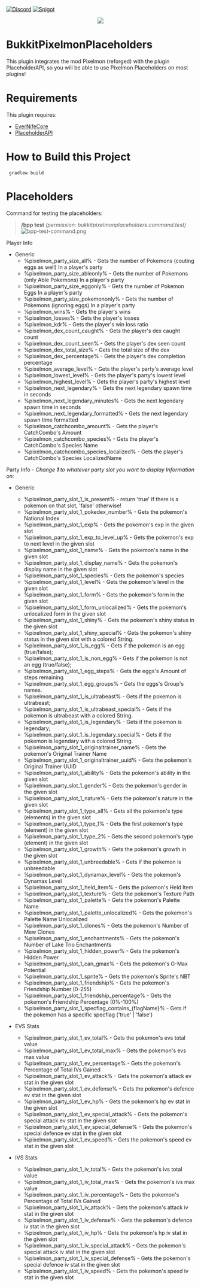 [![Discord](https://img.shields.io/discord/899151012290498620.svg?label=discord&logo=discord)](https://discord.petrus.dev/)
[![Spigot](https://img.shields.io/spiget/downloads/105174?label=Spigot%20Downloads&logo=data%3Aimage%2Fpng%3Bbase64%2CiVBORw0KGgoAAAANSUhEUgAAABAAAAAQBAMAAADt3eJSAAAABGdBTUEAALGPC%2FxhBQAAACBjSFJNAAB6JgAAgIQAAPoAAACA6AAAdTAAAOpgAAA6mAAAF3CculE8AAAAElBMVEUAAAAAAAD%2F0ADi6D86Ruj%2F%2F%2F%2BilASZAAAAAXRSTlMAQObYZgAAAAFiS0dEBfhv6ccAAAAHdElNRQfmBRoTHQ%2BKPgYQAAAAAW9yTlQBz6J3mgAAAFBJREFUCNdljdERgDAIQ8OdAxicgHQCZQH3n0raWn98P7y7QADAYkfHiInFK4yZwLWkTaHy7IPeMupOUkvVFiu5XL3hyLAhRsK%2FzvVlu%2F%2FyAL5yBqQb5SdrAAAAJXRFWHRkYXRlOmNyZWF0ZQAyMDIyLTA1LTI2VDE5OjI5OjEzKzAwOjAw2Eq4fQAAACV0RVh0ZGF0ZTptb2RpZnkAMjAyMi0wNS0yNlQxOToyOToxMyswMDowMKkXAMEAAAAASUVORK5CYII%3D)](https://www.spigotmc.org/resources/105174/)

<p align="center">
  <img src="icon/icon.png" />
</p>

# BukkitPixelmonPlaceholders

This plugin integrates the mod Pixelmon (reforged) with the plugin PlaceholderAPI, so you will be able to use Pixelmon Placeholders on most plugins!

# Requirements

This plugin requires:
- [EverNifeCore](https://github.com/evernife/EverNifeCore)
- [PlaceholderAPI](https://www.spigotmc.org/resources/placeholderapi.6245/)

# How to Build this Project

```
 gradlew build
```

# Placeholders

Command for testing the placeholders:
> **/bpp test** _(permission: bukkitpixelmonplaceholders.command.test)_
![bpp-test-command.png](bpp-test-command.png)


Player Info
- Generic
    - %pixelmon_party_size_all% - Gets the number of Pokemons (couting eggs as well) In a player's party
    - %pixelmon_party_size_ableonly% - Gets the number of Pokemons (only Able Pokemons) In a player's party
    - %pixelmon_party_size_eggonly% - Gets the number of Pokemon Eggs In a player's party
    - %pixelmon_party_size_pokemononly% - Gets the number of Pokemons (ignoring eggs) In a player's party
    - %pixelmon_wins% - Gets the player's wins
    - %pixelmon_losses% - Gets the player's losses
    - %pixelmon_kdr% - Gets the player's win loss ratio
    - %pixelmon_dex_count_caught% - Gets the player's dex caught count
    - %pixelmon_dex_count_seen% - Gets the player's dex seen count
    - %pixelmon_dex_total_size% - Gets the total size of the dex
    - %pixelmon_dex_percentage% - Gets the player's dex completion percentage
    - %pixelmon_average_level% - Gets the player's party's average level
    - %pixelmon_lowest_level% - Gets the player's party's lowest level
    - %pixelmon_highest_level% - Gets the player's party's highest level
    - %pixelmon_next_legendary% - Gets the next legendary spawn time in seconds
    - %pixelmon_next_legendary_minutes% - Gets the next legendary spawn time in seconds
    - %pixelmon_next_legendary_formatted% - Gets the next legendary spawn time formatted
    - %pixelmon_catchcombo_amount% - Gets the player's CatchCombo's Amount
    - %pixelmon_catchcombo_species% - Gets the player's CatchCombo's Species Name
    - %pixelmon_catchcombo_species_localized% - Gets the player's CatchCombo's Species LocalizedName



Party Info - *Change **1** to whatever party slot you want to display Information on:*

- Generic
    - %pixelmon_party_slot_1_is_present% - return 'true' if there is a pokemon on that slot, 'false' otherwise!
    - %pixelmon_party_slot_1_pokedex_number% - Gets the pokemon's National Index
    - %pixelmon_party_slot_1_exp% - Gets the pokemon's exp in the given slot
    - %pixelmon_party_slot_1_exp_to_level_up% - Gets the pokemon's exp to next level in the given slot
    - %pixelmon_party_slot_1_name% - Gets the pokemon's name in the given slot
    - %pixelmon_party_slot_1_display_name% - Gets the pokemon's display name in the given slot
    - %pixelmon_party_slot_1_species% - Gets the pokemon's species
    - %pixelmon_party_slot_1_level% - Gets the pokemon's level in the given slot
    - %pixelmon_party_slot_1_form% - Gets the pokemon's form in the given slot
    - %pixelmon_party_slot_1_form_unlocalized% - Gets the pokemon's unlocalized form in the given slot
    - %pixelmon_party_slot_1_shiny% - Gets the pokemon's shiny status in the given slot
    - %pixelmon_party_slot_1_shiny_special% - Gets the pokemon's shiny status in the given slot with a colored String.
    - %pixelmon_party_slot_1_is_egg% - Gets if the pokemon is an egg (true/false);
    - %pixelmon_party_slot_1_is_non_egg% - Gets if the pokemon is not an egg (true/false);
    - %pixelmon_party_slot_1_egg_steps% - Gets the eggs's Amount of steps remaining
    - %pixelmon_party_slot_1_egg_groups% - Gets the eggs's Group's names.
    - %pixelmon_party_slot_1_is_ultrabeast% - Gets if the pokemon is ultrabeast;
    - %pixelmon_party_slot_1_is_ultrabeast_special% - Gets if the pokemon is ultrabeast with a colored String.
    - %pixelmon_party_slot_1_is_legendary% - Gets if the pokemon is legendary;
    - %pixelmon_party_slot_1_is_legendary_special% - Gets if the pokemon is legendary with a colored String.
    - %pixelmon_party_slot_1_originaltrainer_name% - Gets the pokemon's Original Trainer Name
    - %pixelmon_party_slot_1_originaltrainer_uuid% - Gets the pokemon's Original Trainer UUID
    - %pixelmon_party_slot_1_ability% - Gets the pokemon's ability in the given slot
    - %pixelmon_party_slot_1_gender% - Gets the pokemon's gender in the given slot
    - %pixelmon_party_slot_1_nature% - Gets the pokemon's nature in the given slot
    - %pixelmon_party_slot_1_type_all% - Gets all the pokemon's type (elements) in the given slot
    - %pixelmon_party_slot_1_type_1% - Gets the first pokemon's type (element) in the given slot
    - %pixelmon_party_slot_1_type_2% - Gets the second pokemon's type (element) in the given slot
    - %pixelmon_party_slot_1_growth% - Gets the pokemon's growth in the given slot
    - %pixelmon_party_slot_1_unbreedable% - Gets if the pokemon is unbreedable
    - %pixelmon_party_slot_1_dynamax_level% - Gets the pokemon's Dynamax Level
    - %pixelmon_party_slot_1_held_item% - Gets the pokemon's Held Item
    - %pixelmon_party_slot_1_texture% - Gets the pokemon's Texture Path
    - %pixelmon_party_slot_1_palette% - Gets the pokemon's Palette Name
    - %pixelmon_party_slot_1_palette_unlocalized% - Gets the pokemon's Palette Name Unlocalized
    - %pixelmon_party_slot_1_clones% - Gets the pokemon's Number of Mew Clones
    - %pixelmon_party_slot_1_enchantments% - Gets the pokemon's Number of Lake Trio Enchantments
    - %pixelmon_party_slot_1_hidden_power% - Gets the pokemon's Hidden Power
    - %pixelmon_party_slot_1_can_gmax% - Gets the pokemon's G-Max Potential
    - %pixelmon_party_slot_1_sprite% - Gets the pokemon's Sprite's NBT
    - %pixelmon_party_slot_1_friendship% - Gets the pokemon's Friendship Number (0-255)
    - %pixelmon_party_slot_1_friendship_percentage% - Gets the pokemon's Friendship Percentage (0%-100%)
    - %pixelmon_party_slot_1_specflag_contains_{flagName}% - Gets if the pokemon has a specific specflag ('true' | 'false')

- EVS Stats
    - %pixelmon_party_slot_1_ev_total% - Gets the pokemon's evs total value
    - %pixelmon_party_slot_1_ev_total_max% - Gets the pokemon's evs max value
    - %pixelmon_party_slot_1_ev_percentage% - Gets the pokemon's Percentage of Total IVs Gained
    - %pixelmon_party_slot_1_ev_attack% - Gets the pokemon's attack ev stat in the given slot
    - %pixelmon_party_slot_1_ev_defense% - Gets the pokemon's defence ev stat in the given slot
    - %pixelmon_party_slot_1_ev_hp% - Gets the pokemon's hp ev stat in the given slot
    - %pixelmon_party_slot_1_ev_special_attack% - Gets the pokemon's special attack ev stat in the given slot
    - %pixelmon_party_slot_1_ev_special_defense% - Gets the pokemon's special defence ev stat in the given slot
    - %pixelmon_party_slot_1_ev_speed% - Gets the pokemon's speed ev stat in the given slot
- IVS Stats
    - %pixelmon_party_slot_1_iv_total% - Gets the pokemon's ivs total value
    - %pixelmon_party_slot_1_iv_total_max% - Gets the pokemon's ivs max value
    - %pixelmon_party_slot_1_iv_percentage% - Gets the pokemon's Percentage of Total IVs Gained
    - %pixelmon_party_slot_1_iv_attack% - Gets the pokemon's attack iv stat in the given slot
    - %pixelmon_party_slot_1_iv_defense% - Gets the pokemon's defence iv stat in the given slot
    - %pixelmon_party_slot_1_iv_hp% - Gets the pokemon's hp iv stat in the given slot
    - %pixelmon_party_slot_1_iv_special_attack% - Gets the pokemon's special attack iv stat in the given slot
    - %pixelmon_party_slot_1_iv_special_defense% - Gets the pokemon's special defence iv stat in the given slot
    - %pixelmon_party_slot_1_iv_speed% - Gets the pokemon's speed iv stat in the given slot
  